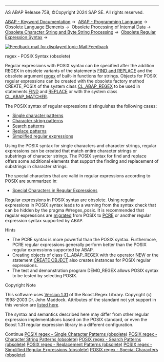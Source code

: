   

* * *

AS ABAP Release 758, ©Copyright 2024 SAP SE. All rights reserved.

[ABAP - Keyword Documentation](https://help.sap.com/doc/abapdocu_758_index_htm/7.58/en-US/abenabap.htm) →  [ABAP - Programming Language](https://help.sap.com/doc/abapdocu_758_index_htm/7.58/en-US/abenabap_reference.htm) →  [Obsolete Language Elements](https://help.sap.com/doc/abapdocu_758_index_htm/7.58/en-US/abenabap_obsolete.htm) →  [Obsolete Processing of Internal Data](https://help.sap.com/doc/abapdocu_758_index_htm/7.58/en-US/abendata_internal_obsolete.htm) →  [Obsolete Character String and Byte String Processing](https://help.sap.com/doc/abapdocu_758_index_htm/7.58/en-US/abencharacter_string_obsolete.htm) →  [Obsolete Regular Expression Syntax](https://help.sap.com/doc/abapdocu_758_index_htm/7.58/en-US/abenregular_expressions_obsolete.htm) → 

 [![](Mail.gif?object=Mail.gif "Feedback mail for displayed topic") Mail Feedback](mailto:f1_help@sap.com?subject=Feedback%20on%20ABAP%20Documentation&body=Document:%20regex%20-%20POSIX%20Syntax%20%28obsolete%29%2C%20ABENREGEX_POSIX_SYNTAX%2C%20758%0D%0A%0D%0AError:%0D%0A%0D%0A%0D%0A%0D%0ASuggestion%20for%20improvement:)

regex - POSIX Syntax (obsolete)

Regular expressions with POSIX syntax can be specified after the addition REGEX in obsolete variants of the statements [FIND and REPLACE](https://help.sap.com/doc/abapdocu_758_index_htm/7.58/en-US/abapfind_replace_regex_obs.htm) and the obsolete argument [regex](https://help.sap.com/doc/abapdocu_758_index_htm/7.58/en-US/abenstring_functions_regex_obs.htm) of built-in functions for strings. Objects for POSIX regular expressions can be created with the obsolete factory method CREATE\_POSIX of the system class [CL\_ABAP\_REGEX](https://help.sap.com/doc/abapdocu_758_index_htm/7.58/en-US/abenregex_system_classes.htm) to be used in statements [FIND](https://help.sap.com/doc/abapdocu_758_index_htm/7.58/en-US/abapfind.htm) and [REPLACE](https://help.sap.com/doc/abapdocu_758_index_htm/7.58/en-US/abapreplace.htm) or with the system class [CL\_ABAP\_MATCHER](https://help.sap.com/doc/abapdocu_758_index_htm/7.58/en-US/abenregex_system_classes.htm).

The POSIX syntax of regular expressions distinguishes the following cases:

-   [Single character patterns](https://help.sap.com/doc/abapdocu_758_index_htm/7.58/en-US/abenregex_posix_syntax_signs.htm)
-   [Character string patterns](https://help.sap.com/doc/abapdocu_758_index_htm/7.58/en-US/abenregex_posix_syntax_operators.htm)
-   [Search patterns](https://help.sap.com/doc/abapdocu_758_index_htm/7.58/en-US/abenregex_posix_search.htm)
-   [Replace patterns](https://help.sap.com/doc/abapdocu_758_index_htm/7.58/en-US/abenregex_posix_replace.htm)
-   [Simplified regular expressions](https://help.sap.com/doc/abapdocu_758_index_htm/7.58/en-US/abenregex_posix_simple.htm)

Using the POSIX syntax for single characters and character strings, regular expressions can be created that match entire character strings or substrings of character strings. The POSIX syntax for find and replace offers some additional elements that support the finding and replacement of substrings in character strings.

The special characters that are valid in regular expressions according to POSIX are summarized in:

-   [Special Characters in Regular Expressions](https://help.sap.com/doc/abapdocu_758_index_htm/7.58/en-US/abenregex_posix_syntax_specials.htm)

Regular expressions in POSIX syntax are obsolete. Using regular expressions in POSIX syntax leads to a warning from the syntax check that can be hidden by the pragma ##regex\_posix. It is recommended that regular expressions are [migrated](https://help.sap.com/doc/abapdocu_758_index_htm/7.58/en-US/abenregex_migrating_posix.htm) from POSIX to [PCRE](https://help.sap.com/doc/abapdocu_758_index_htm/7.58/en-US/abenregex_pcre_syntax.htm) or another regular expression syntax supported by ABAP.

Hints

-   The PCRE syntax is more powerful than the POSIX syntax. Furthermore, PCRE regular expressions generally perform better than the POSIX regular expressions supported by ABAP.
-   Creating objects of class CL\_ABAP\_REGEX with the operator [NEW](https://help.sap.com/doc/abapdocu_758_index_htm/7.58/en-US/abenconstructor_expression_new.htm) or the statement [CREATE OBJECT](https://help.sap.com/doc/abapdocu_758_index_htm/7.58/en-US/abapcreate_object.htm) also creates instances for POSIX regular expressions.
-   The test and demonstration program DEMO\_REGEX allows POSIX syntax to be tested by selecting POSIX.

Copyright Note

This software uses [Version 1.31](http://www.boost.org/doc/libs/1_31_0/libs/regex/doc/index.html) of the Boost.Regex Library. Copyright (c) 1998-2003 Dr. John Maddock. Attributes of the standard not yet support in this version are [listed here](http://www.boost.org/doc/libs/1_31_0/libs/regex/doc/standards.html).

The syntax and semantics described here may differ from other regular expression implementations based on the POSIX standard, or even the Boost 1.31 regular expression library in a different configuration.

Continue
[POSIX regex - Single Character Patterns (obsolete)](https://help.sap.com/doc/abapdocu_758_index_htm/7.58/en-US/abenregex_posix_syntax_signs.htm)
[POSIX regex - Character String Patterns (obsolete)](https://help.sap.com/doc/abapdocu_758_index_htm/7.58/en-US/abenregex_posix_syntax_operators.htm)
[POSIX regex - Search Patterns (obsolete)](https://help.sap.com/doc/abapdocu_758_index_htm/7.58/en-US/abenregex_posix_search.htm)
[POSIX regex - Replacement Patterns (obsolete)](https://help.sap.com/doc/abapdocu_758_index_htm/7.58/en-US/abenregex_posix_replace.htm)
[POSIX regex - Simplified Regular Expressions (obsolete)](https://help.sap.com/doc/abapdocu_758_index_htm/7.58/en-US/abenregex_posix_simple.htm)
[POSIX regex - Special Characters (obsolete)](https://help.sap.com/doc/abapdocu_758_index_htm/7.58/en-US/abenregex_posix_syntax_specials.htm)